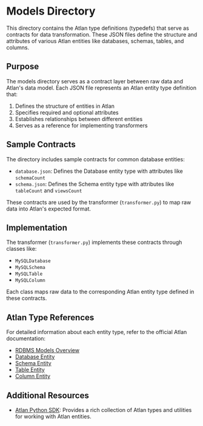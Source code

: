 # Models Directory

This directory contains the Atlan type definitions (typedefs) that serve as contracts for data transformation. These JSON files define the structure and attributes of various Atlan entities like databases, schemas, tables, and columns.

## Purpose

The models directory serves as a contract layer between raw data and Atlan's data model. Each JSON file represents an Atlan entity type definition that:

1. Defines the structure of entities in Atlan
2. Specifies required and optional attributes
3. Establishes relationships between different entities
4. Serves as a reference for implementing transformers

## Sample Contracts

The directory includes sample contracts for common database entities:

- `database.json`: Defines the Database entity type with attributes like `schemaCount`
- `schema.json`: Defines the Schema entity type with attributes like `tableCount` and `viewsCount`

These contracts are used by the transformer (`transformer.py`) to map raw data into Atlan's expected format.

## Implementation

The transformer (`transformer.py`) implements these contracts through classes like:
- `MySQLDatabase`
- `MySQLSchema`
- `MySQLTable`
- `MySQLColumn`

Each class maps raw data to the corresponding Atlan entity type defined in these contracts.

## Atlan Type References

For detailed information about each entity type, refer to the official Atlan documentation:

- [RDBMS Models Overview](https://developer.atlan.com/models/rdbms/)
- [Database Entity](https://developer.atlan.com/models/entities/database/)
- [Schema Entity](https://developer.atlan.com/models/entities/schema/)
- [Table Entity](https://developer.atlan.com/models/entities/table/)
- [Column Entity](https://developer.atlan.com/models/entities/column/)

## Additional Resources

- [Atlan Python SDK](https://github.com/atlanhq/atlan-python/tree/main): Provides a rich collection of Atlan types and utilities for working with Atlan entities.